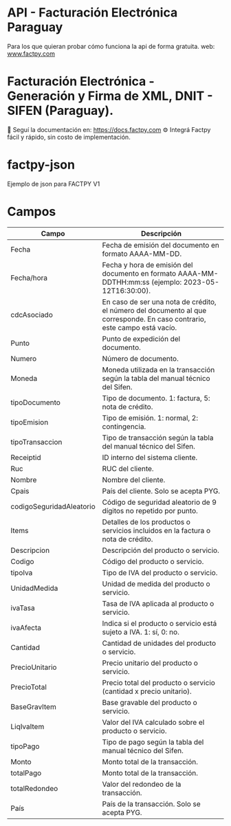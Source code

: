 # API - Facturación Electrónica Paraguay
Para los que quieran probar cómo funciona la api de forma gratuita.
web: www.factpy.com
# Facturación Electrónica - Generación y Firma de XML, DNIT - SIFEN (Paraguay).

📄 Seguí la documentación en: https://docs.factpy.com
⚙️ Integrá Factpy fácil y rápido, sin costo de implementación.

# factpy-json
Ejemplo de json para FACTPY V1

# Campos
| Campo                     | Descripción                                                                                                            |
|---------------------------|------------------------------------------------------------------------------------------------------------------------|
| Fecha                     | Fecha de emisión del documento en formato AAAA-MM-DD.                                                                   |
| Fecha/hora                | Fecha y hora de emisión del documento en formato AAAA-MM-DDTHH:mm:ss (ejemplo: 2023-05-12T16:30:00).                    |
| cdcAsociado               | En caso de ser una nota de crédito, el número del documento al que corresponde. En caso contrario, este campo está vacío.|
| Punto                     | Punto de expedición del documento.                                                                                     |
| Numero                    | Número de documento.                                                                                                   |
| Moneda                    | Moneda utilizada en la transacción según la tabla del manual técnico del Sifen.                                        |
| tipoDocumento             | Tipo de documento. 1: factura, 5: nota de crédito.                                                                      |
| tipoEmision               | Tipo de emisión. 1: normal, 2: contingencia.                                                                            |
| tipoTransaccion           | Tipo de transacción según la tabla del manual técnico del Sifen.                                                       |
| Receiptid                 | ID interno del sistema cliente.                                                                                        |
| Ruc                       | RUC del cliente.                                                                                                       |
| Nombre                    | Nombre del cliente.                                                                                                    |
| Cpais                     | País del cliente. Solo se acepta PYG.                                                                                   |
| codigoSeguridadAleatorio  | Código de seguridad aleatorio de 9 dígitos no repetido por punto.                                                       |
| Items                     | Detalles de los productos o servicios incluidos en la factura o nota de crédito.                                       |
| Descripcion               | Descripción del producto o servicio.                                                                                   |
| Codigo                    | Código del producto o servicio.                                                                                         |
| tipoIva                   | Tipo de IVA del producto o servicio.                                                                                    |
| UnidadMedida              | Unidad de medida del producto o servicio.                                                                               |
| ivaTasa                   | Tasa de IVA aplicada al producto o servicio.                                                                            |
| ivaAfecta                 | Indica si el producto o servicio está sujeto a IVA. 1: sí, 0: no.                                                      |
| Cantidad                  | Cantidad de unidades del producto o servicio.                                                                           |
| PrecioUnitario            | Precio unitario del producto o servicio.                                                                                |
| PrecioTotal               | Precio total del producto o servicio (cantidad x precio unitario).                                                     |
| BaseGravItem              | Base gravable del producto o servicio.                                                                                  |
| LiqIvaItem                | Valor del IVA calculado sobre el producto o servicio.                                                                   |
| tipoPago                  | Tipo de pago según la tabla del manual técnico del Sifen.                                                               |
| Monto                     | Monto total de la transacción.                                                                                          |
| totalPago                 | Monto total de la transacción.                                                                                          |
| totalRedondeo             | Valor del redondeo de la transacción.                                                                                   |
| País                      | País de la transacción. Solo se acepta PYG.                                                                              |

